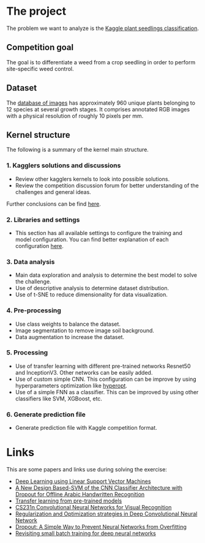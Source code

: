 # The project

The problem we want to analyze is the [Kaggle plant seedlings classification](https://www.kaggle.com/c/plant-seedlings-classification).
##  Competition goal
The goal is to differentiate a weed from a crop seedling in order to perform site-specific weed control.

## Dataset
The [database of images](https://arxiv.org/abs/1711.05458) has approximately 960 unique plants belonging to 12 species at several growth stages. It comprises annotated RGB images with a physical resolution of roughly 10 pixels per mm.

## Kernel structure

The following is a summary of the kernel main structure.

### 1. Kagglers solutions and discussions
- Review other kagglers kernels to look into possible solutions.
- Review the competition discussion forum for better understanding of the challenges and general ideas.

Further conclusions can be find [here](docs/kagglers_discussions.md).

### 2. Libraries and settings
- This section has all available settings to configure the training and model configuration. You can find better explanation of each configuration [here](docs/settings.md).
### 3. Data analysis
- Main data exploration and analysis to determine the best model to solve the challenge.
- Use of descriptive analysis to determine dataset distribution.
- Use of t-SNE to reduce dimensionality for data visualization.
### 4. Pre-processing
- Use class weights to balance the dataset.
- Image segmentation to remove image soil background.
- Data augmentation to increase the dataset.
### 5. Processing

- Use of transfer learning with different pre-trained networks Resnet50 and InceptionV3. Other networks can be easily added.
- Use of custom simple CNN. This configuration can be improve by using hyperparameters optimization like [hyperopt](https://github.com/hyperopt/hyperopt).
- Use of a simple FNN as a classifier. This can be improved by using other classifiers like SVM, XGBoost, etc.

### 6. Generate prediction file

- Generate prediction file with Kaggle competition format.

# Links

This are some papers and links use during solving the exercise:

- [Deep Learning using Linear Support Vector Machines](https://arxiv.org/pdf/1306.0239.pdf)
- [A New Design Based-SVM of the CNN Classifier Architecture with Dropout for Offline Arabic Handwritten Recognition](https://www.sciencedirect.com/science/article/pii/S1877050916309991)
- [Transfer learning from pre-trained models](https://towardsdatascience.com/transfer-learning-from-pre-trained-models-f2393f124751)
- [CS231n Convolutional Neural Networks for Visual Recognition](http://cs231n.github.io/convolutional-networks/)
- [Regularization and Optimization strategies in Deep Convolutional Neural Network](https://arxiv.org/pdf/1712.04711.pdf)
- [Dropout: A Simple Way to Prevent Neural Networks from Overfitting](http://www.cs.toronto.edu/~rsalakhu/papers/srivastava14a.pdf)
- [Revisiting small batch training for deep neural networks](https://arxiv.org/pdf/1804.07612.pdf)